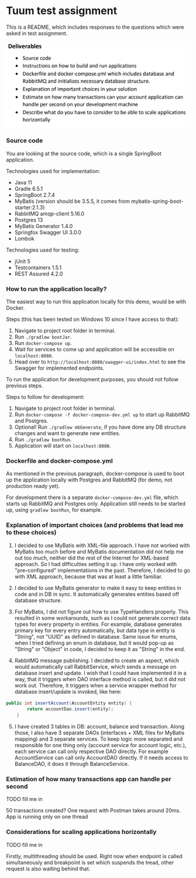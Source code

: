 # Tuum test assignment

This is a README, which includes responses to the questions which were asked in test assignment.

![deliverables/questions](questions.png)

### Source code

You are looking at the source code, which is a single SpringBoot application.

Technologies used for implementation:
* Java 11
* Gradle 6.5.1
* SpringBoot 2.7.4
* MyBatis (version should be 3.5.5, it comes from mybatis-spring-boot-starter:2.1.3)
* RabbitMQ amqp-client 5.16.0
* Postgres 13
* MyBatis Generator 1.4.0
* Springfox Swagger UI 3.0.0
* Lombok

Technologies used for testing:
* jUnit 5
* Testcontainers 1.5.1
* REST Assured 4.2.0

### How to run the application locally?

The easiest way to run this application locally for this demo, would be with Docker.

Steps (this has been tested on Windows 10 since I have access to that):
1) Navigate to project root folder in terminal.
2) Run `./gradlew bootJar`.
3) Run `docker-compose up`.
4) Wait for services to come up and application will be accessible on `localhost:8080`.
5) Head over to `http://localhost:8080/swagger-ui/index.html` to see the Swagger for implemented endpoints.


To run the application for development purposes, you should not follow previous steps.

Steps to follow for development:
1) Navigate to project root folder in terminal.
2) Run `docker-compose -f docker-compose-dev.yml up` to start up RabbitMQ and Postgres.
3) Optional! Run `./gradlew mbGenerate`, if you have done any DB structure changes and want to generate new entities.
4) Run `./gradlew bootRun`.
5) Application will start on `localhost:8080`.

### Dockerfile and docker-compose.yml

As mentioned in the previous paragraph, docker-compose is used to boot up the application locally
with Postgres and RabbitMQ (for demo, not production ready yet).

For development there is a separate `docker-compose-dev.yml` file, which starts up RabbitMQ and Postgres only.
Application still needs to be started up, using `gradlew bootRun`, for example.

### Explanation of important choices (and problems that lead me to these choices)

1) I decided to use MyBatis with XML-file approach. I have not worked with MyBatis too much before and MyBatis documentation
did not help me out too much, neither did the rest of the Internet for XML-based approach.
So I had difficulties setting it up. I have only worked with "pre-configured" implementations in the past. 
Therefore, I decided to go with XML approach, because that was at least a little familiar.


2) I decided to use MyBatis generator to make it easy to keep entities in code and in DB in sync. It automatically
generates entities based off database structure.


3) For MyBatis, I did not figure out how to use TypeHandlers properly. This resulted in some workarounds, such as 
I could not generate correct data types for every property in entities. For example, database generates
primary key for every entry automatically, but data type in entity is "String", not "UUID" as defined in database. 
Same issue for enums, when I tried defining an enum in database, but it would pop-up as "String" or "Object" in code, 
I decided to keep it as "String" in the end.


4) RabbitMQ message publishing. I decided to create an aspect, which would automatically call RabbitService, which sends
a message on database insert and update. I wish that I could have implemented it in a way,
that it triggers when DAO interface method is called, but it did not work out. Therefore, it triggers
when a service wrapper method for database insert/update is invoked, like here:
```java
public int insertAccount(AccountEntity entity) {
        return accountDao.insert(entity);
    }
```

5. I have created 3 tables in DB: account, balance and transaction. Along those, I also have 
3 separate DAOs (interfaces + XML files for MyBatis mapping) and 3 separate services.
To keep logic more separated and responsible for one thing only (account service for account logic, etc.), 
each service can call only respective DAO directly.
For example AccountService can call only AccountDAO directly. If it needs access to BalanceDAO, it does
it through BalanceService.

### Estimation of how many transactions app can handle per second

TODO fill me in 

50 transactions created? One request with Postman takes around 20ms. App is running only on one thread

### Considerations for scaling applications horizontally

TODO fill me in

Firstly, multithreading should be used. Right now when endpoint is called simultaneously and breakpoint 
is set which suspends the tread, other request is also waiting behind that.

